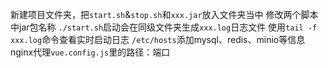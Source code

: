 新建项目文件夹，把`start.sh`&`stop.sh`和`xxx.jar`放入文件夹当中
修改两个脚本中jar包名称
`./start.sh`启动会在同级文件夹生成`xxx.log`日志文件
使用`tail -f xxx.log`命令查看实时启动日志
`/etc/hosts`添加mysql、redis、minio等信息
nginx代理`vue.config.js`里的路径：端口
